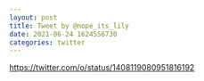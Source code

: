 ```yaml
--- 
layout: post 
title: Tweet by @nope_its_lily 
date: 2021-06-24 1624556730 
categories: twitter 
--- 
```

https://twitter.com/o/status/1408119080951816192